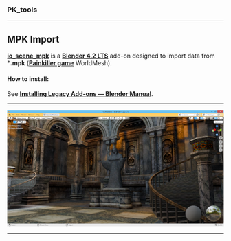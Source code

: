 ### PK_tools
------------
## MPK Import
<a target="_blank" rel="noopener noreferrer" title="Download Add-on" href="https://github.com/max-ego/PK_tools/releases/download/mpk_import_lm_blender_4.2/io_scene_mpk.zip">**io_scene_mpk**</a> is a <a target="_blank" rel="noopener noreferrer" title="Release 4.2 LTS Download Page" href="https://www.blender.org/download/releases/4-2/">**Blender 4.2 LTS**</a> add-on designed to import data from ***.mpk** (<a target="_blank" rel="noopener noreferrer" title="Google Search" href="https://www.google.com/search?q=Painkiller+game+2004">**Painkiller game**</a> WorldMesh).
#### How to install:
See <a target="_blank" rel="noopener noreferrer" title="Installing Legacy Add-ons" href="https://docs.blender.org/manual/en/4.2/editors/preferences/addons.html#prefs-extensions-install-legacy-addon">**Installing Legacy Add-ons — Blender Manual**</a>.

------------
![1x02_Atrium](misc/1x02_Atrium.png "1x02_Atrium")

------------